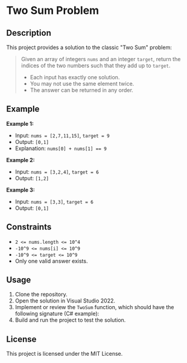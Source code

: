 # Two Sum Problem

## Description

This project provides a solution to the classic "Two Sum" problem:

> Given an array of integers `nums` and an integer `target`, return the indices of the two numbers such that they add up to `target`.
>
> - Each input has exactly one solution.
> - You may not use the same element twice.
> - The answer can be returned in any order.

## Example

**Example 1:**
- Input: `nums = [2,7,11,15]`, `target = 9`
- Output: `[0,1]`
- Explanation: `nums[0] + nums[1] == 9`

**Example 2:**
- Input: `nums = [3,2,4]`, `target = 6`
- Output: `[1,2]`

**Example 3:**
- Input: `nums = [3,3]`, `target = 6`
- Output: `[0,1]`

## Constraints

- `2 <= nums.length <= 10^4`
- `-10^9 <= nums[i] <= 10^9`
- `-10^9 <= target <= 10^9`
- Only one valid answer exists.

## Usage

1. Clone the repository.
2. Open the solution in Visual Studio 2022.
3. Implement or review the `TwoSum` function, which should have the following signature (C# example): 
4. Build and run the project to test the solution.


## License

This project is licensed under the MIT License.


   
